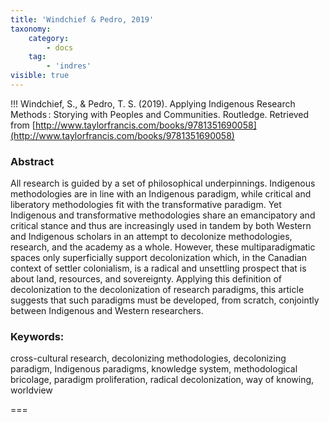 ```yaml
---
title: 'Windchief & Pedro, 2019'
taxonomy:
    category:
        - docs
    tag:
        - 'indres'
visible: true
---
```


!!! Windchief, S., & Pedro, T. S. (2019). Applying Indigenous Research Methods : Storying with Peoples and Communities. Routledge. Retrieved from [http://www.taylorfrancis.com/books/9781351690058](http://www.taylorfrancis.com/books/9781351690058)

### Abstract

All research is guided by a set of philosophical underpinnings. Indigenous methodologies are in line with an Indigenous paradigm, while critical and liberatory methodologies fit with the transformative paradigm. Yet Indigenous and transformative methodologies share an emancipatory and critical stance and thus are increasingly used in tandem by both Western and Indigenous scholars in an attempt to decolonize methodologies, research, and the academy as a whole. However, these multiparadigmatic spaces only superficially support decolonization which, in the Canadian context of settler colonialism, is a radical and unsettling prospect that is about land, resources, and sovereignty. Applying this definition of decolonization to the decolonization of research paradigms, this article suggests that such paradigms must be developed, from scratch, conjointly between Indigenous and Western researchers.
### Keywords:
cross-cultural research, decolonizing methodologies, decolonizing paradigm, Indigenous paradigms, knowledge system, methodological bricolage, paradigm proliferation, radical decolonization, way of knowing, worldview

===
